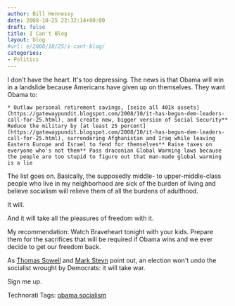 ```yaml
---
author: Bill Hennessy
date: 2008-10-25 22:32:14+00:00
draft: false
title: I Can't Blog
layout: blog
#url: e/2008/10/25/i-cant-blog/
categories:
- Politics
---
```


I don't have the heart. It's too depressing. The news is that Obama will win in a landslide because Americans have given up on themselves. They want Obama to:

 

    * Outlaw personal retirement savings, [seize all 401k assets](https://gatewaypundit.blogspot.com/2008/10/it-has-begun-dem-leaders-call-for-25.html), and create new, bigger version of Social Security** Reduce the military by [at least 25 percent](https://gatewaypundit.blogspot.com/2008/10/it-has-begun-dem-leaders-call-for-25.html), surrendering Afghanistan and Iraq while leaving Eastern Europe and Israel to fend for themselves** Raise taxes on everyone who's not them** Pass draconian Global Warming laws because the people are too stupid to figure out that man-made global warming is a lie   

The list goes on. Basically, the supposedly middle- to upper-middle-class people who live in my neighborhood are sick of the burden of living and believe socialism will relieve them of all the burdens of adulthood.

 

It will.

 

And it will take all the pleasures of freedom with it.

 

My recommendation: Watch Braveheart tonight with your kids. Prepare them for the sacrifices that will be required if Obama wins and we ever decide to get our freedom back.

 

As [Thomas Sowell](https://townhall.com/columnists/ThomasSowell/2006/08/22/point_of_no_return) and [Mark Steyn](https://article.nationalreview.com/?q=Nzk5MWY5YjU0MDI0ODFkYTZjMDQ2MjlhZDM0MjAwNTA=) point out, an election won't undo the socialist wrought by Democrats: it will take war.

 

Sign me up. 

 

Technorati Tags: [obama](https://technorati.com/tags/obama),[socialism](https://technorati.com/tags/socialism)
